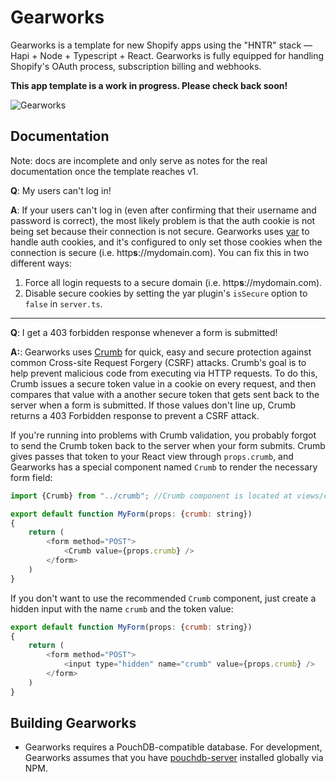 # Gearworks

Gearworks is a template for new Shopify apps using the "HNTR" stack — Hapi + Node + Typescript + React. Gearworks is fully equipped for handling Shopify's OAuth process, subscription billing and webhooks.

**This app template is a work in progress. Please check back soon!**

![Gearworks](https://i.imgur.com/DbtWFY5.gif)

## Documentation

Note: docs are incomplete and only serve as notes for the real documentation once the template reaches v1.

**Q**: My users can't log in!

**A**: If your users can't log in (even after confirming that their username and password is correct), the most likely problem is that the auth cookie is not being set because their connection is not secure. Gearworks uses [yar](https://github.com/hapijs/yar) to handle auth cookies, and it's configured to only set those cookies when the connection is secure (i.e. http**s**://mydomain.com). You can fix this in two different ways:

1. Force all login requests to a secure domain (i.e. http**s**://mydomain.com).
2. Disable secure cookies by setting the yar plugin's `isSecure` option to `false` in `server.ts`.

---

**Q**: I get a 403 forbidden response whenever a form is submitted!

**A:**: Gearworks uses [Crumb](https://npmjs.com/package/crumb) for quick, easy and secure protection against common Cross-site Request Forgery (CSRF) attacks. Crumb's goal is to help prevent malicious code from executing via HTTP requests. To do this, Crumb issues a secure token value in a cookie on every request, and then compares that value with a another secure token that gets sent back to the server when a form is submitted. If those values don't line up, Crumb returns a 403 Forbidden response to prevent a CSRF attack.

If you're running into problems with Crumb validation, you probably forgot to send the Crumb token back to the server when your form submits. Crumb gives passes that token to your React view through `props.crumb`, and Gearworks has a special component named `Crumb` to render the necessary form field:   

```js
import {Crumb} from "../crumb"; //Crumb component is located at views/crumb.tsx

export default function MyForm(props: {crumb: string})
{
    return (
        <form method="POST">
            <Crumb value={props.crumb} />
        </form>
    )
}
```

If you don't want to use the recommended `Crumb` component, just create a hidden input with the name `crumb` and the token value:

```js
export default function MyForm(props: {crumb: string})
{
    return (
        <form method="POST">
            <input type="hidden" name="crumb" value={props.crumb} />
        </form>
    )
}
```

## Building Gearworks

- Gearworks requires a PouchDB-compatible database. For development, Gearworks assumes that you have [pouchdb-server](https://github.com/pouchdb/pouchdb-server) installed globally via NPM.